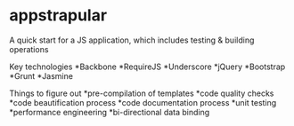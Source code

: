 appstrapular
============

A quick start for a JS application, which includes testing &amp; building operations


Key technologies
	*Backbone
	*RequireJS
	*Underscore
	*jQuery
	*Bootstrap
	*Grunt
	*Jasmine


Things to figure out
	*pre-compilation of templates
	*code quality checks
	*code beautification process
	*code documentation process
	*unit testing
	*performance engineering
	*bi-directional data binding
